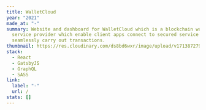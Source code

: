```yaml
---
title: WalletCloud
year: "2021"
made_at: "-"
summary: Website and dashboard for WalletCloud which is a blockchain wallet
  service provider which enable client apps connect to secured service and
  seamlessly carry out transactions.
thumbnail: https://res.cloudinary.com/ds8bd6wxr/image/upload/v1713872799/my-portfolio/Screenshot_2024-04-23_at_12.42.39_tzpo0d.png
stack:
  - React
  - GatsbyJS
  - GraphQL
  - SASS
link:
  label: "-"
  url: /
stats: []
---
```

